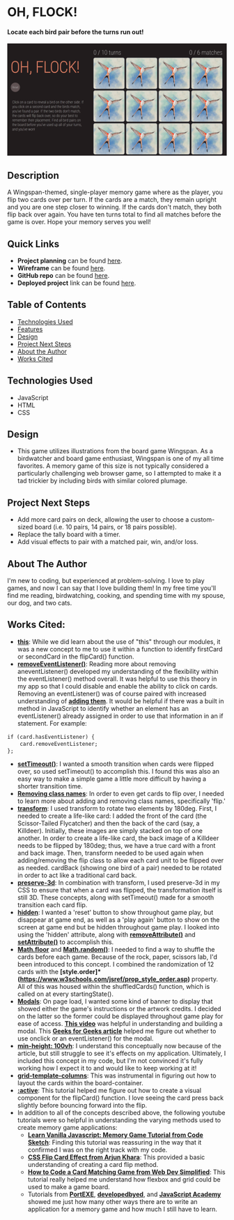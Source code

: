 # OH, FLOCK!

#### Locate each bird pair before the turns run out!
<img src="./img/application-overview.png" alt="An image of the OH, FLOCK! web application. On the left, the title is shown over a reset button, with instructions below. On the left, there is a turns tally, a match tally, and a board of twelve cards showing an image of a Scissor-tailed flycatcher."/>

## Description
A Wingspan-themed, single-player memory game where as the player, you flip two cards over per turn. If the cards are a match, they remain upright and you are one step closer to winning. If the cards don't match, they both flip back over again. You have ten turns total to find all matches before the game is over. Hope your memory serves you well! 

## Quick Links
* **Project planning** can be found [here](https://trello.com/b/XxLPtSdn/memory-game).
* **Wireframe** can be found [here](https://lucid.app/lucidchart/8aaecf84-a967-4391-a5d9-028f45b1acea/edit?beaconFlowId=BC1A14C6C4D919B2&invitationId=inv_2524a5b4-53ef-4e3e-a3c1-3fe477d4d70a&page=0_0#).
* **GitHub repo** can be found [here](https://github.com/annamiriams/memory-game).
* **Deployed project** link can be found [here](https://oh-flock.netlify.app/).

## Table of Contents
* [Technologies Used](#technologiesused)
* [Features](#features)
* [Design](#design)
* [Project Next Steps](#nextsteps)
* [About the Author](#author)
* [Works Cited](#workscited)

## <a name="technologiesused"></a>Technologies Used
* JavaScript
* HTML
* CSS

## <a name="design"></a>Design
* This game utilizes illustrations from the board game Wingspan. As a birdwatcher and board game enthusiast, Wingspan is one of my all time favorites. A memory game of this size is not typically considered a particularly challenging web browser game, so I attempted to make it a tad trickier by including birds with similar colored plumage. 

## <a name="nextsteps"></a>Project Next Steps
* Add more card pairs on deck, allowing the user to choose a custom-sized board (i.e. 10 pairs, 14 pairs, or 18 pairs possible).
* Replace the tally board with a timer.
* Add visual effects to pair with a matched pair, win, and/or loss.

## <a name="author"></a>About The Author
I'm new to coding, but experienced at problem-solving. I love to play games, and now I can say that I love building them! In my free time you'll find me reading, birdwatching, cooking, and spending time with my spouse, our dog, and two cats. 

## <a name="workscited"></a>Works Cited:
* **[this](https://www.w3schools.com/js/js_this.asp)**: While we did learn about the use of "this" through our modules, it was a new concept to me to use it within a function to identify firstCard or secondCard in the flipCard() function.
* **[removeEventListener()](https://www.w3schools.com/jsref/met_element_removeeventlistener.asp)**: Reading more about removing aneventListener() developed my understanding of the flexibility within the eventListener() method overall. It was helpful to use this theory in my app so that I could disable and enable the ability to click on cards. Removing an eventListener() was of course paired with increased understanding of **[adding them](https://www.w3schools.com/jsref/met_element_addeventlistener.asp)**. It would be helpful if there was a built in method in JavaScript to identify whether an element has an eventListener() already assigned in order to use that information in an if statement. For example: 
```
if (card.hasEventListener) {
    card.removeEventListener;
};
```
* **[setTimeout()](https://www.w3schools.com/jsref/met_win_settimeout.asp)**: I wanted a smooth transition when cards were flipped over, so used setTimeout() to accomplish this. I found this was also an easy way to make a simple game a little more difficult by having a shorter transition time. 
* **[Removing class names](https://www.w3schools.com/howto/howto_js_remove_class.asp)**: In order to even get cards to flip over, I needed to learn more about adding and removing class names, specifically 'flip.' 
* **[transform](https://www.w3schools.com/jsref/prop_style_transform.asp)**: I used transform to rotate two elements by 180deg. First, I needed to create a life-like card: I added the front of the card (the Scissor-Tailed Flycatcher) and then the back of the card (say, a Killdeer). Initially, these images are simply stacked on top of one another. In order to create a life-like card, the back image of a Killdeer needs to be flipped by 180deg; thus, we have a true card with a front and back image. Then, transform needed to be used again when adding/removing the flip class to allow each card unit to be flipped over as needed.
cardBack (showing one bird of a pair) needed to be rotated in order to act like a traditional card back.
* **[preserve-3d](https://www.w3schools.com/cssref/css3_pr_transform-style.php)**: In combination with transform, I used preserve-3d in my CSS to ensure that when a card was flipped, the transformation itself is still 3D. These concepts, along with setTimeout() made for a smooth transition each card flip.
* **[hidden](https://www.w3schools.com/tags/att_hidden.asp)**: I wanted a 'reset' button to show throughout game play, but disappear at game end, as well as a 'play again' button to show on the screen at game end but be hidden throughout game play. I looked into using the 'hidden' attribute, along with **[removeAttribute()](https://www.w3schools.com/jsref/met_element_removeattribute.asp)** and **[setAttribute()](https://www.w3schools.com/jsref/met_element_setattribute.asp)** to accomplish this.
* **[Math.floor](https://www.w3schools.com/js/js_random.asp)** and **[Math.random()](https://www.w3schools.com/js/js_math.asp)**: I needed to find a way to shuffle the cards before each game. Because of the rock, paper, scissors lab, I'd been introduced to this concept. I combined the randomization of 12 cards with the **[style.order]*(https://www.w3schools.com/jsref/prop_style_order.asp)** property. All of this was housed within the shuffledCards() function, which is called on at every startingState().
* **[Modals](https://www.w3schools.com/howto/howto_css_modals.asp)**: On page load, I wanted some kind of banner to display that showed either the game's instructions or the artwork credits. I decided on the latter so the former could be displayed throughout game play for ease of access. **[This video](https://www.youtube.com/watch?v=gLWIYk0Sd38)** was helpful in understanding and building a modal. This **[Geeks for Geeks article](https://www.geeksforgeeks.org/difference-between-addeventlistener-and-onclick-in-javascript/)** helped me figure out whether to use onclick or an eventListener() for the modal.
* **[min-height: 100vh](https://www.shecodes.io/athena/4773-what-is-the-meaning-of-min-height-100vh-in-css)**: I understand this conceptually now because of the article, but still struggle to see it's effects on my application. Ultimately, I included this concept in my code, but I'm not convinced it's fully working how I expect it to and would like to keep working at it! 
* **[grid-template-columns](https://www.w3schools.com/cssref/pr_grid-template-columns.php)**: This was instrumental in figuring out how to layout the cards within the board-container. 
* **[:active](https://www.youtube.com/watch?v=eMhiMsEC9Uk&list=PLLX1I3KXZ-YH-woTgiCfONMya39-Ty8qw)**: This tutorial helped me figure out how to create a visual component for the flipCard() function. I love seeing the card press back slightly before bouncing forward into the flip. 
* In addition to all of the concepts described above, the following youtube tutorials were so helpful in understanding the varying methods used to create memory game applications:
  * **[Learn Vanilla Javascript: Memory Game Tutorial from Code Sketch](https://www.youtube.com/watch?v=eMhiMsEC9Uk&list=PLLX1I3KXZ-YH-woTgiCfONMya39-Ty8qw)**: Finding this tutorial was reassuring in the way that it confirmed I was on the right track with my code.
  * **[CSS Flip Card Effect from Arjun Khara](https://www.youtube.com/watch?v=OV8MVmtgmoY)**: This provided a basic understanding of creating a card flip method. 
  * **[How to Code a Card Matching Game from Web Dev Simplified](https://www.youtube.com/watch?v=28VfzEiJgy4)**: This tutorial really helped me understand how flexbox and grid could be used to make a game board. 
  * Tutorials from **[PortEXE](https://www.youtube.com/watch?v=3uuQ3g92oPQ)**, **[developedbyed](https://www.youtube.com/watch?v=-tlb4tv4mC4)**, and **[JavaScript Academy](https://www.youtube.com/watch?v=xWdkt6KSirw&t=430s)** showed me just how many other ways there are to write an application for a memory game and how much I still have to learn.
